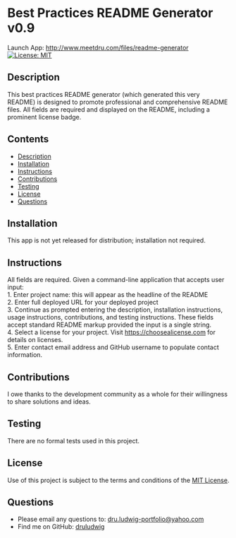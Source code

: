 # Best Practices README Generator v0.9
  Launch App: <a href="http://www.meetdru.com/files/readme-generator">http://www.meetdru.com/files/readme-generator</a> <br />
  [![License: MIT](https://img.shields.io/badge/License-MIT-yellow.svg)](https://opensource.org/licenses/MIT)<br />
  ## Description<br />
  This best practices README generator (which generated this very README) is designed to promote professional and comprehensive README files. All fields are required and displayed on the README, including a prominent license badge.<br />
  ## Contents
  - [Description](#Description)
  - [Installation](#Installation)
  - [Instructions](#Instructions)
  - [Contributions](#Contributions)
  - [Testing](#Testing)
  - [License](#License)
  - [Questions](#Questions)
 
  ## Installation<br />
  This app is not yet released for distribution; installation not required.<br />
  ## Instructions<br />
  All fields are required. Given a command-line application that accepts user input:<br />1. Enter project name: this will appear as the headline of the README<br />2. Enter full deployed URL for your deployed project<br />3. Continue as prompted entering the description, installation instructions, usage instructions, contributions, and testing instructions. These fields accept standard README markup provided the input is a single string.<br />4. Select a license for your project. Visit <a href=“https://choosealicense.com”>https://choosealicense.com</a> for details on licenses.<br />5. Enter contact email address and GitHub username to populate contact information.<br />
  ## Contributions<br />
  I owe thanks to the development community as a whole for their willingness to share solutions and ideas.<br />
  ## Testing<br />
  There are no formal tests used in this project.<br />
  ## License<br />
  Use of this project is subject to the terms and conditions of the <a href="https://www.mit.edu/~amini/LICENSE.md">MIT License</a>.<br />
  ## Questions<br />
  - Please email any questions to: <a href="mailto:dru.ludwig-portfolio@yahoo.com">dru.ludwig-portfolio@yahoo.com</a>
  - Find me on GitHub: <a href="https://github.com/druludwig">druludwig</a><br />
  <br />
